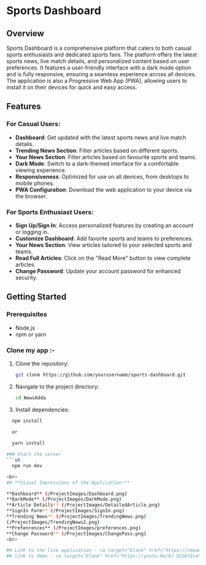 # Sports Dashboard

## Overview

Sports Dashboard is a comprehensive platform that caters to both casual sports enthusiasts and dedicated sports fans. The platform offers the latest sports news, live match details, and personalized content based on user preferences. It features a user-friendly interface with a dark mode option and is fully responsive, ensuring a seamless experience across all devices. The application is also a Progressive Web App (PWA), allowing users to install it on their devices for quick and easy access.

## Features

### For Casual Users:
- **Dashboard**: Get updated with the latest sports news and live match details.
- **Trending News Section**: Filter articles based on different sports.
- **Your News Section**: Filter articles based on favourite sports and teams.
- **Dark Mode**: Switch to a dark-themed interface for a comfortable viewing experience.
- **Responsiveness**: Optimized for use on all devices, from desktops to mobile phones.
- **PWA Configuration**: Download the web application to your device via the browser.

### For Sports Enthusiast Users:
- **Sign Up/Sign In**: Access personalized features by creating an account or logging in.
- **Customize Dashboard**: Add favorite sports and teams to preferences.
- **Your News Section**: View articles tailored to your selected sports and teams.
- **Read Full Articles**: Click on the "Read More" button to view complete articles.
- **Change Password**: Update your account password for enhanced security.

## Getting Started

### Prerequisites
- Node.js
- npm or yarn

### Clone my app :-
1. Clone the repository:
   ```sh
   git clone https://github.com/yourusername/sports-dashboard.git

2. Navigate to the project directory:
   ```sh
   cd NewsAdda

3. Install dependencies:
```sh
  npm install
  
  or

  yarn install

### Start the server
```sh
  npm run dev

<br>
## **Visual Impressions of the Application:**

**Dashboard** (/ProjectImages/Dashboard.png)
**DarkMode** (/ProjectImages/DarkMode.png)
**Article Details** (/ProjectImages/DetailedArticle.png)
**SignIn Form** (/ProjectImages/SignIn.png)
**Trending News** (/ProjectImages/TrendingNews.png)
(/ProjectImages/TrendingNews2.png)
**Prefenrences** (/ProjectImages/preferences.png)
**Change Password** (/ProjectImages/ChangePass.png)
<br>

## Link to the live application - <a target="blank" href="https://newadda.netlify.app/">News Adda </a>
## link to demo - <a target="blank" href="https://youtu.be/b7-DtGklEvo">video Demo</a>